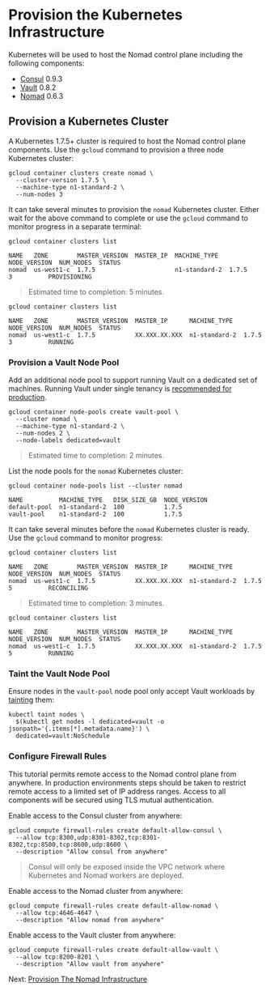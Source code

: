 # Provision the Kubernetes Infrastructure

Kubernetes will be used to host the Nomad control plane including the following components:

* [Consul](https://www.consul.io/) 0.9.3
* [Vault](https://www.vaultproject.io/) 0.8.2
* [Nomad](https://www.nomadproject.io/) 0.6.3

## Provision a Kubernetes Cluster

A Kubernetes 1.7.5+ cluster is required to host the Nomad control plane components. Use the `gcloud` command to provision a three node Kubernetes cluster:

```
gcloud container clusters create nomad \
  --cluster-version 1.7.5 \
  --machine-type n1-standard-2 \
  --num-nodes 3
```

It can take several minutes to provision the `nomad` Kubernetes cluster. Either wait for the above command to complete or use the `gcloud` command to monitor progress in a separate terminal:

```
gcloud container clusters list
```
```
NAME   ZONE        MASTER_VERSION  MASTER_IP  MACHINE_TYPE   NODE_VERSION  NUM_NODES  STATUS
nomad  us-west1-c  1.7.5                      n1-standard-2  1.7.5         3          PROVISIONING
```

> Estimated time to completion: 5 minutes.

```
gcloud container clusters list
```
```
NAME   ZONE        MASTER_VERSION  MASTER_IP      MACHINE_TYPE   NODE_VERSION  NUM_NODES  STATUS
nomad  us-west1-c  1.7.5           XX.XXX.XX.XXX  n1-standard-2  1.7.5         3          RUNNING
```

### Provision a Vault Node Pool

Add an additional node pool to support running Vault on a dedicated set of machines. Running Vault under single tenancy is [recommended for production](https://www.vaultproject.io/guides/production.html).

```
gcloud container node-pools create vault-pool \
  --cluster nomad \
  --machine-type n1-standard-2 \
  --num-nodes 2 \
  --node-labels dedicated=vault
```

> Estimated time to completion: 2 minutes.

List the node pools for the `nomad` Kubernetes cluster:

```
gcloud container node-pools list --cluster nomad
```
```
NAME          MACHINE_TYPE   DISK_SIZE_GB  NODE_VERSION
default-pool  n1-standard-2  100           1.7.5
vault-pool    n1-standard-2  100           1.7.5
```

It can take several minutes before the `nomad` Kubernetes cluster is ready. Use the `gcloud` command to monitor progress:

```
gcloud container clusters list
```

```
NAME   ZONE        MASTER_VERSION  MASTER_IP      MACHINE_TYPE   NODE_VERSION  NUM_NODES  STATUS
nomad  us-west1-c  1.7.5           XX.XXX.XX.XXX  n1-standard-2  1.7.5         5          RECONCILING
```

> Estimated time to completion: 3 minutes.

```
gcloud container clusters list
```

```
NAME   ZONE        MASTER_VERSION  MASTER_IP      MACHINE_TYPE   NODE_VERSION  NUM_NODES  STATUS
nomad  us-west1-c  1.7.5           XX.XXX.XX.XXX  n1-standard-2  1.7.5         5          RUNNING
```

### Taint the Vault Node Pool

Ensure nodes in the `vault-pool` node pool only accept Vault workloads by [tainting](https://kubernetes.io/docs/concepts/configuration/assign-pod-node/#taints-and-tolerations-beta-feature) them:

```
kubectl taint nodes \
  $(kubectl get nodes -l dedicated=vault -o jsonpath='{.items[*].metadata.name}') \
  dedicated=vault:NoSchedule
```

### Configure Firewall Rules

This tutorial permits remote access to the Nomad control plane from anywhere. In production environments steps should be taken to restrict remote access to a limited set of IP address ranges. Access to all components will be secured using TLS mutual authentication.  

Enable access to the Consul cluster from anywhere:

```
gcloud compute firewall-rules create default-allow-consul \
  --allow tcp:8300,udp:8301-8302,tcp:8301-8302,tcp:8500,tcp:8600,udp:8600 \
  --description "Allow consul from anywhere"
```

> Consul will only be exposed inside the VPC network where Kubernetes and Nomad workers are deployed.

Enable access to the Nomad cluster from anywhere:

```
gcloud compute firewall-rules create default-allow-nomad \
  --allow tcp:4646-4647 \
  --description "Allow nomad from anywhere"
```

Enable access to the Vault cluster from anywhere:

```
gcloud compute firewall-rules create default-allow-vault \
  --allow tcp:8200-8201 \
  --description "Allow vault from anywhere"
```

Next: [Provision The Nomad Infrastructure](04-nomad-infrastructure.md)
